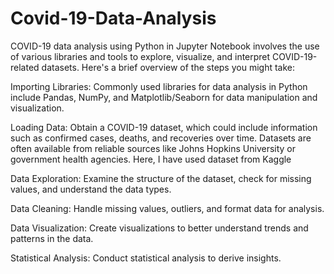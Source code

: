 # Covid-19-Data-Analysis
COVID-19 data analysis using Python in Jupyter Notebook involves the use of various libraries and tools to explore, visualize, and interpret COVID-19-related datasets. Here's a brief overview of the steps you might take:

Importing Libraries:
Commonly used libraries for data analysis in Python include Pandas, NumPy, and Matplotlib/Seaborn for data manipulation and visualization.

Loading Data:
Obtain a COVID-19 dataset, which could include information such as confirmed cases, deaths, and recoveries over time. Datasets are often available from reliable sources like Johns Hopkins University or government health agencies. Here, I have used dataset from Kaggle

Data Exploration:
Examine the structure of the dataset, check for missing values, and understand the data types.

Data Cleaning:
Handle missing values, outliers, and format data for analysis.

Data Visualization:
Create visualizations to better understand trends and patterns in the data.

Statistical Analysis:
Conduct statistical analysis to derive insights.
